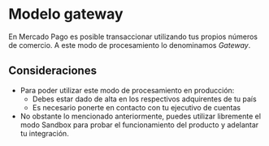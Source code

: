 # Modelo gateway

En Mercado Pago es posible transaccionar utilizando tus propios números de comercio. A este modo de procesamiento lo denominamos _Gateway_.

## Consideraciones

* Para poder utilizar este modo de procesamiento en producción:
	* Debes estar dado de alta en los respectivos adquirentes de tu país
	* Es necesario ponerte en contacto con tu ejecutivo de cuentas
* No obstante lo mencionado anteriormente, puedes utilizar libremente el modo Sandbox para probar el funcionamiento del producto y adelantar tu integración.